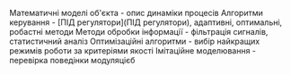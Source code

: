 Математичні моделі об'єкта - опис динаміки процесів
Алгоритми керування - [ПІД регулятори](ПІД регулятори), адаптивні, оптимальні, робастні методи
Методи обробки інформації - фільтрація сигналів, статистичний аналіз
Оптимізаційні алгоритми - вибір найкращих режимів роботи за критеріями якості 
Імітаційне моделювання - перевірка поведінки модуляцієб